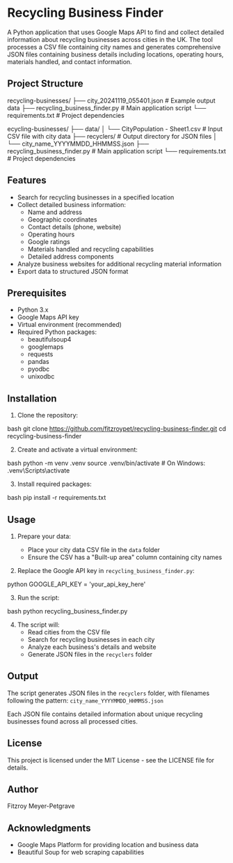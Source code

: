 # Recycling Business Finder

A Python application that uses Google Maps API to find and collect detailed information about recycling businesses across cities in the UK. The tool processes a CSV file containing city names and generates comprehensive JSON files containing business details including locations, operating hours, materials handled, and contact information.

## Project Structure

recycling-businesses/
├── city_20241119_055401.json # Example output data
├── recycling_business_finder.py # Main application script
└── requirements.txt # Project dependencies

ecycling-businesses/
├── data/
│ └── CityPopulation - Sheet1.csv # Input CSV file with city data
├── recyclers/ # Output directory for JSON files
│ └── city_name_YYYYMMDD_HHMMSS.json
├── recycling_business_finder.py # Main application script
└── requirements.txt # Project dependencies

## Features

- Search for recycling businesses in a specified location
- Collect detailed business information:
  - Name and address
  - Geographic coordinates
  - Contact details (phone, website)
  - Operating hours
  - Google ratings
  - Materials handled and recycling capabilities
  - Detailed address components
- Analyze business websites for additional recycling material information
- Export data to structured JSON format

## Prerequisites

- Python 3.x
- Google Maps API key
- Virtual environment (recommended)
- Required Python packages:
  - beautifulsoup4
  - googlemaps
  - requests
  - pandas
  - pyodbc
  - unixodbc

## Installation

1. Clone the repository:

bash
git clone https://github.com/fitzroypet/recycling-business-finder.git
cd recycling-business-finder


2. Create and activate a virtual environment:

bash
python -m venv .venv
source .venv/bin/activate # On Windows: .venv\Scripts\activate


3. Install required packages:

bash
pip install -r requirements.txt


## Usage

1. Prepare your data:
   - Place your city data CSV file in the `data` folder
   - Ensure the CSV has a "Built-up area" column containing city names

2. Replace the Google API key in `recycling_business_finder.py`:

python
GOOGLE_API_KEY = 'your_api_key_here'

3. Run the script:

bash
python recycling_business_finder.py

4. The script will:
   - Read cities from the CSV file
   - Search for recycling businesses in each city
   - Analyze each business's details and website
   - Generate JSON files in the `recyclers` folder

## Output

The script generates JSON files in the `recyclers` folder, with filenames following the pattern:
`city_name_YYYYMMDD_HHMMSS.json`

Each JSON file contains detailed information about unique recycling businesses found across all processed cities.

## License

This project is licensed under the MIT License - see the LICENSE file for details.

## Author

Fitzroy Meyer-Petgrave

## Acknowledgments

- Google Maps Platform for providing location and business data
- Beautiful Soup for web scraping capabilities


